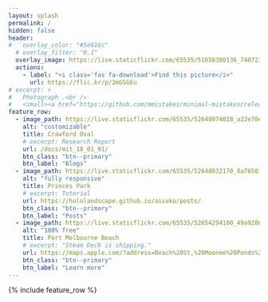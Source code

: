 ```yaml
---
layout: splash
permalink: /
hidden: false
header:
#   overlay_color: "#5e616c"
  # overlay_filter: "0.1"
  overlay_image: https://live.staticflickr.com/65535/51658380136_740723f1c3_k.jpg
  actions:
    - label: "<i class='fas fa-download'>Find this picture</i>"
      url: https://flic.kr/p/2mGSGEu
# excerpt: >
#   Photograph .<br />
#   <small><a href="https://github.com/mmistakes/minimal-mistakes/releases/tag/4.24.0">Latest release v4.24.0</a></small>
feature_row:
  - image_path: https://live.staticflickr.com/65535/52648074028_a22e70e101_k.jpg
    alt: "customizable"
    title: Crawford Oval
    # excerpt: Research Report
    url: /docs/mit_18_01_01/
    btn_class: "btn--primary"
    btn_label: "Blogs"
  - image_path: https://live.staticflickr.com/65535/52648032170_8a765012b9_k.jpg
    alt: "fully responsive"
    title: Princes Park
    # excerpt: Tutorial
    url: https://hololandscape.github.io/aisuko/posts/
    btn_class: "btn--primary"
    btn_label: "Posts"
  - image_path: https://live.staticflickr.com/65535/52654294100_49a92808ea_k.jpg
    alt: "100% free"
    title: Port Melbourne Beach
    # excerpt: "Steam Deck is shipping."
    url: https://maps.apple.com/?address=Beach%20St,%20Moonee%20Ponds%20VIC%203207,%20Australia&auid=17370359500217447886&ll=-37.842967,144.935520&lsp=9902&q=Port%20Melbourne%20Beach
    btn_class: "btn--primary"
    btn_label: "Learn more"      
---
```


{% include feature_row %}
